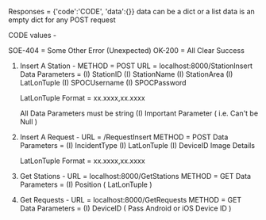 Responses =
{'code':'CODE', 'data':{}}
data can be a dict or a list
data is an empty dict for any POST request

CODE values -

SOE-404 = Some Other Error (Unexpected)
OK-200 = All Clear Success

1. Insert A Station -
  METHOD = POST
  URL = localhost:8000/StationInsert
  Data Parameters =
    (I) StationID
    (I) StationName
    (I) StationArea
    (I) LatLonTuple
    (I) SPOCUsername
    (I) SPOCPassword

    LatLonTuple Format = xx.xxxx,xx.xxxx

    All Data Parameters must be string
    (I) Important Parameter ( i.e. Can't be Null )

2. Insert A Request -
  URL = /RequestInsert
  METHOD = POST
  Data Parameters =
    (I) IncidentType
    (I) LatLonTuple
    (I) DeviceID
    Image
    Details

    LatLonTuple Format = xx.xxxx,xx.xxxx

3. Get Stations -
  URL = localhost:8000/GetStations
  METHOD = GET
  Data Parameters =
    (I) Position ( LatLonTuple )

4. Get Requests -
  URL = localhost:8000/GetRequests
  METHOD = GET
  Data Parameters =
    (I) DeviceID ( Pass Android or iOS Device ID )
